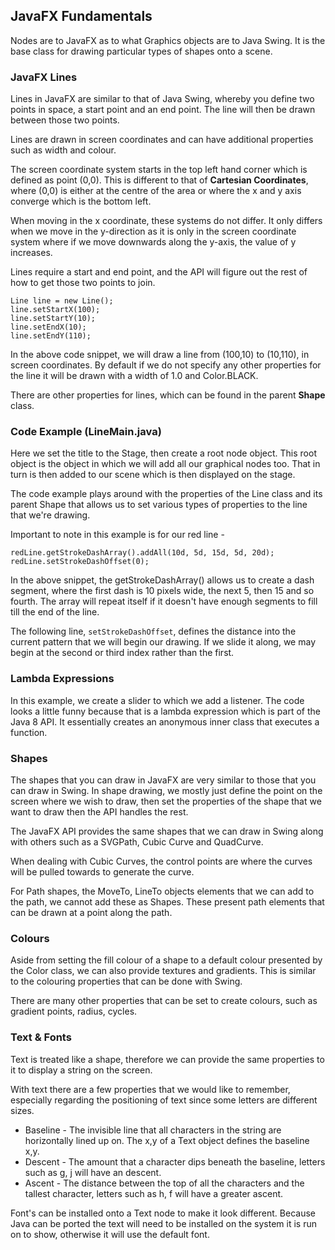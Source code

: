 ## JavaFX Fundamentals

Nodes are to JavaFX as to what Graphics objects are to Java Swing. It is the base class for drawing particular types
of shapes onto a scene.

### JavaFX Lines

Lines in JavaFX are similar to that of Java Swing, whereby you define two points in space, a start point and an end
point. The line will then be drawn between those two points.

Lines are drawn in screen coordinates and can have additional properties such as width and colour.

The screen coordinate system starts in the top left hand corner which is defined as point (0,0). This is different to
that of **Cartesian Coordinates**, where (0,0) is either at the centre of the area or where the x and y axis converge
which is the bottom left.

When moving in the x coordinate, these systems do not differ. It only differs when we move in the y-direction as it is
only in the screen coordinate system where if we move downwards along the y-axis, the value of y increases.

Lines require a start and end point, and the API will figure out the rest of how to get those two points to join.

```
Line line = new Line();
line.setStartX(100);
line.setStartY(10);
line.setEndX(10);
line.setEndY(110);
```

In the above code snippet, we will draw a line from (100,10) to (10,110), in screen coordinates. By default if we do
not specify any other properties for the line it will be drawn with a width of 1.0 and Color.BLACK.

There are other properties for lines, which can be found in the parent **Shape** class.

### Code Example (LineMain.java)

Here we set the title to the Stage, then create a root node object. This root object is the object in which we will add
all our graphical nodes too. That in turn is then added to our scene which is then displayed on the stage.

The code example plays around with the properties of the Line class and its parent Shape that allows us to set various
types of properties to the line that we're drawing.

Important to note in this example is for our red line -

```
redLine.getStrokeDashArray().addAll(10d, 5d, 15d, 5d, 20d);
redLine.setStrokeDashOffset(0);
```

In the above snippet, the getStrokeDashArray() allows us to create a dash segment, where the first dash is 10 pixels
wide, the next 5, then 15 and so fourth. The array will repeat itself if it doesn't have enough segments to fill
till the end of the line.

The following line, ```setStrokeDashOffset```, defines the distance into the current pattern that we will begin our
drawing. If we slide it along, we may begin at the second or third index rather than the first.

### Lambda Expressions

In this example, we create a slider to which we add a listener. The code looks a little funny because that is a lambda
expression which is part of the Java 8 API. It essentially creates an anonymous inner class that executes a function.

### Shapes

The shapes that you can draw in JavaFX are very similar to those that you can draw in Swing. In shape drawing, we mostly
just define the point on the screen where we wish to draw, then set the properties of the shape that we want to draw
then the API handles the rest.

The JavaFX API provides the same shapes that we can draw in Swing along with others such as a SVGPath, Cubic Curve
 and QuadCurve.

When dealing with Cubic Curves, the control points are where the curves will be pulled towards to generate the curve.

For Path shapes, the MoveTo, LineTo objects elements that we can add to the path, we cannot add these as Shapes. These
present path elements that can be drawn at a point along the path.

### Colours

Aside from setting the fill colour of a shape to a default colour presented by the Color class, we can also provide
textures and gradients. This is similar to the colouring properties that can be done with Swing.

There are many other properties that can be set to create colours, such as gradient points, radius, cycles.

### Text & Fonts

Text is treated like a shape, therefore we can provide the same properties to it to display a string on the screen.

With text there are a few properties that we would like to remember, especially regarding the positioning of text since
some letters are different sizes.

- Baseline - The invisible line that all characters in the string are horizontally lined up on. The x,y of a Text object
defines the baseline x,y.
- Descent - The amount that a character dips beneath the baseline, letters such as g, j will have an descent.
- Ascent - The distance between the top of all the characters and the tallest character, letters such as h, f will have
a greater ascent.

Font's can be installed onto a Text node to make it look different. Because Java can be ported the text will need to
be installed on the system it is run on to show, otherwise it will use the default font.
